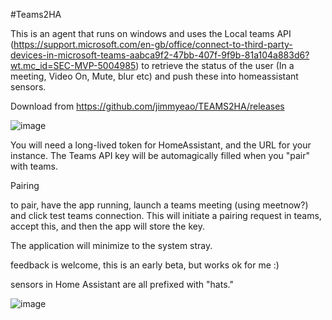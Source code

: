 #Teams2HA

This is an agent that runs on windows and uses the Local teams API (https://support.microsoft.com/en-gb/office/connect-to-third-party-devices-in-microsoft-teams-aabca9f2-47bb-407f-9f9b-81a104a883d6?wt.mc_id=SEC-MVP-5004985) to retrieve the status of the user (In a meeting, Video On, Mute, blur etc) and push these into homeassistant sensors.

Download from https://github.com/jimmyeao/TEAMS2HA/releases

![image](https://github.com/jimmyeao/TEAMS2HA/assets/5197831/8b98c494-a3c0-41f7-8f9b-4716037910cc)

You will need a long-lived token for HomeAssistant, and the URL for your instance. The Teams API key will be automagically filled when you "pair" with teams.

Pairing

to pair, have the app running, launch a teams meeting (using meetnow?) and click test teams connection. This will initiate a pairing request in teams, accept this, and then the app will store the key.

The application will minimize to the system stray.

feedback is welcome, this is an early beta, but works ok for me :)

sensors in Home Assistant are all prefixed with "hats."

![image](https://github.com/jimmyeao/TEAMS2HA/assets/5197831/0bec90ee-8761-4308-bbc8-2001d170078a)

